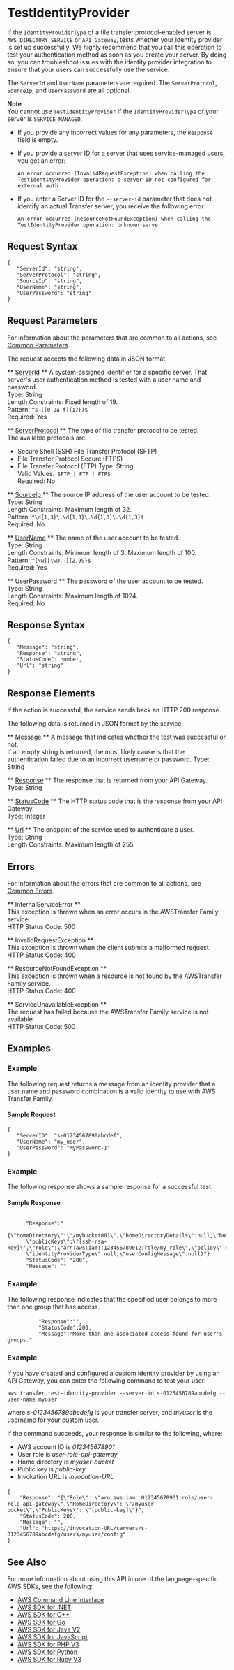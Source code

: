 # TestIdentityProvider<a name="API_TestIdentityProvider"></a>

If the `IdentityProviderType` of a file transfer protocol\-enabled server is `AWS_DIRECTORY_SERVICE` or `API_Gateway`, tests whether your identity provider is set up successfully\. We highly recommend that you call this operation to test your authentication method as soon as you create your server\. By doing so, you can troubleshoot issues with the identity provider integration to ensure that your users can successfully use the service\.

 The `ServerId` and `UserName` parameters are required\. The `ServerProtocol`, `SourceIp`, and `UserPassword` are all optional\. 

**Note**  
 You cannot use `TestIdentityProvider` if the `IdentityProviderType` of your server is `SERVICE_MANAGED`\. 
+  If you provide any incorrect values for any parameters, the `Response` field is empty\. 
+  If you provide a server ID for a server that uses service\-managed users, you get an error: 

   ` An error occurred (InvalidRequestException) when calling the TestIdentityProvider operation: s-server-ID not configured for external auth ` 
+  If you enter a Server ID for the `--server-id` parameter that does not identify an actual Transfer server, you receive the following error: 

   `An error occurred (ResourceNotFoundException) when calling the TestIdentityProvider operation: Unknown server` 

## Request Syntax<a name="API_TestIdentityProvider_RequestSyntax"></a>

```
{
   "ServerId": "string",
   "ServerProtocol": "string",
   "SourceIp": "string",
   "UserName": "string",
   "UserPassword": "string"
}
```

## Request Parameters<a name="API_TestIdentityProvider_RequestParameters"></a>

For information about the parameters that are common to all actions, see [Common Parameters](CommonParameters.md)\.

The request accepts the following data in JSON format\.

 ** [ServerId](#API_TestIdentityProvider_RequestSyntax) **   <a name="TransferFamily-TestIdentityProvider-request-ServerId"></a>
A system\-assigned identifier for a specific server\. That server's user authentication method is tested with a user name and password\.  
Type: String  
Length Constraints: Fixed length of 19\.  
Pattern: `^s-([0-9a-f]{17})$`   
Required: Yes

 ** [ServerProtocol](#API_TestIdentityProvider_RequestSyntax) **   <a name="TransferFamily-TestIdentityProvider-request-ServerProtocol"></a>
The type of file transfer protocol to be tested\.  
The available protocols are:  
+ Secure Shell \(SSH\) File Transfer Protocol \(SFTP\)
+ File Transfer Protocol Secure \(FTPS\)
+ File Transfer Protocol \(FTP\)
Type: String  
Valid Values:` SFTP | FTP | FTPS`   
Required: No

 ** [SourceIp](#API_TestIdentityProvider_RequestSyntax) **   <a name="TransferFamily-TestIdentityProvider-request-SourceIp"></a>
The source IP address of the user account to be tested\.  
Type: String  
Length Constraints: Maximum length of 32\.  
Pattern: `^\d{1,3}\.\d{1,3}\.\d{1,3}\.\d{1,3}$`   
Required: No

 ** [UserName](#API_TestIdentityProvider_RequestSyntax) **   <a name="TransferFamily-TestIdentityProvider-request-UserName"></a>
The name of the user account to be tested\.  
Type: String  
Length Constraints: Minimum length of 3\. Maximum length of 100\.  
Pattern: `^[\w][\w@.-]{2,99}$`   
Required: Yes

 ** [UserPassword](#API_TestIdentityProvider_RequestSyntax) **   <a name="TransferFamily-TestIdentityProvider-request-UserPassword"></a>
The password of the user account to be tested\.  
Type: String  
Length Constraints: Maximum length of 1024\.  
Required: No

## Response Syntax<a name="API_TestIdentityProvider_ResponseSyntax"></a>

```
{
   "Message": "string",
   "Response": "string",
   "StatusCode": number,
   "Url": "string"
}
```

## Response Elements<a name="API_TestIdentityProvider_ResponseElements"></a>

If the action is successful, the service sends back an HTTP 200 response\.

The following data is returned in JSON format by the service\.

 ** [Message](#API_TestIdentityProvider_ResponseSyntax) **   <a name="TransferFamily-TestIdentityProvider-response-Message"></a>
A message that indicates whether the test was successful or not\.  
If an empty string is returned, the most likely cause is that the authentication failed due to an incorrect username or password\.
Type: String

 ** [Response](#API_TestIdentityProvider_ResponseSyntax) **   <a name="TransferFamily-TestIdentityProvider-response-Response"></a>
The response that is returned from your API Gateway\.  
Type: String

 ** [StatusCode](#API_TestIdentityProvider_ResponseSyntax) **   <a name="TransferFamily-TestIdentityProvider-response-StatusCode"></a>
The HTTP status code that is the response from your API Gateway\.  
Type: Integer

 ** [Url](#API_TestIdentityProvider_ResponseSyntax) **   <a name="TransferFamily-TestIdentityProvider-response-Url"></a>
The endpoint of the service used to authenticate a user\.  
Type: String  
Length Constraints: Maximum length of 255\.

## Errors<a name="API_TestIdentityProvider_Errors"></a>

For information about the errors that are common to all actions, see [Common Errors](CommonErrors.md)\.

 ** InternalServiceError **   
This exception is thrown when an error occurs in the AWSTransfer Family service\.  
HTTP Status Code: 500

 ** InvalidRequestException **   
This exception is thrown when the client submits a malformed request\.  
HTTP Status Code: 400

 ** ResourceNotFoundException **   
This exception is thrown when a resource is not found by the AWSTransfer Family service\.  
HTTP Status Code: 400

 ** ServiceUnavailableException **   
The request has failed because the AWSTransfer Family service is not available\.  
HTTP Status Code: 500

## Examples<a name="API_TestIdentityProvider_Examples"></a>

### Example<a name="API_TestIdentityProvider_Example_1"></a>

The following request returns a message from an identity provider that a user name and password combination is a valid identity to use with AWS Transfer Family\.

#### Sample Request<a name="API_TestIdentityProvider_Example_1_Request"></a>

```
{
   "ServerID": "s-01234567890abcdef",
   "UserName": "my_user",
   "UserPassword": "MyPassword-1"
}
```

### Example<a name="API_TestIdentityProvider_Example_2"></a>

The following response shows a sample response for a successful test\.

#### Sample Response<a name="API_TestIdentityProvider_Example_2_Response"></a>

```
      
      "Response":"
      {\"homeDirectory\":\"/mybucket001\",\"homeDirectoryDetails\":null,\"homeDirectoryType\":\"PATH\",\"posixProfile\":null,
      \"publicKeys\":\"[ssh-rsa-key]\",\"role\":\"arn:aws:iam::123456789012:role/my_role\",\"policy\":null,\"username\":\"transferuser002\",
      \"identityProviderType\":null,\"userConfigMessage\":null)"}     
      "StatusCode": "200",
      "Message": ""
```

### Example<a name="API_TestIdentityProvider_Example_3"></a>

The following response indicates that the specified user belongs to more than one group that has access\.

#### <a name="w322ab1c47c12c89c21b7b5"></a>

```
          "Response":"",
          "StatusCode":200,
          "Message":"More than one associated access found for user's groups."
```

### Example<a name="API_TestIdentityProvider_Example_4"></a>

 If you have created and configured a custom identity provider by using an API Gateway, you can enter the following command to test your user: 

 `aws transfer test-identity-provider --server-id s-0123456789abcdefg --user-name myuser ` 

 where *s\-0123456789abcdefg* is your transfer server, and *myuser* is the username for your custom user\. 

 If the command succeeds, your response is similar to the following, where: 
+  AWS account ID is *012345678901* 
+ User role is *user\-role\-api\-gateway* 
+ Home directory is *myuser\-bucket* 
+ Public key is *public\-key* 
+ Invokation URL is *invocation\-URL* 

#### <a name="w322ab1c47c12c89c21b9c13"></a>

```
{
    "Response": "{\"Role\": \"arn:aws:iam::012345678901:role/user-role-api-gateway\",\"HomeDirectory\": \"/myuser-bucket\",\"PublicKeys\": \"[public-key]\"}",
    "StatusCode": 200,
    "Message": "",
    "Url": "https://invocation-URL/servers/s-0123456789abcdefg/users/myuser/config"
}
```

## See Also<a name="API_TestIdentityProvider_SeeAlso"></a>

For more information about using this API in one of the language\-specific AWS SDKs, see the following:
+  [AWS Command Line Interface](https://docs.aws.amazon.com/goto/aws-cli/transfer-2018-11-05/TestIdentityProvider) 
+  [AWS SDK for \.NET](https://docs.aws.amazon.com/goto/DotNetSDKV3/transfer-2018-11-05/TestIdentityProvider) 
+  [AWS SDK for C\+\+](https://docs.aws.amazon.com/goto/SdkForCpp/transfer-2018-11-05/TestIdentityProvider) 
+  [AWS SDK for Go](https://docs.aws.amazon.com/goto/SdkForGoV1/transfer-2018-11-05/TestIdentityProvider) 
+  [AWS SDK for Java V2](https://docs.aws.amazon.com/goto/SdkForJavaV2/transfer-2018-11-05/TestIdentityProvider) 
+  [AWS SDK for JavaScript](https://docs.aws.amazon.com/goto/AWSJavaScriptSDK/transfer-2018-11-05/TestIdentityProvider) 
+  [AWS SDK for PHP V3](https://docs.aws.amazon.com/goto/SdkForPHPV3/transfer-2018-11-05/TestIdentityProvider) 
+  [AWS SDK for Python](https://docs.aws.amazon.com/goto/boto3/transfer-2018-11-05/TestIdentityProvider) 
+  [AWS SDK for Ruby V3](https://docs.aws.amazon.com/goto/SdkForRubyV3/transfer-2018-11-05/TestIdentityProvider) 